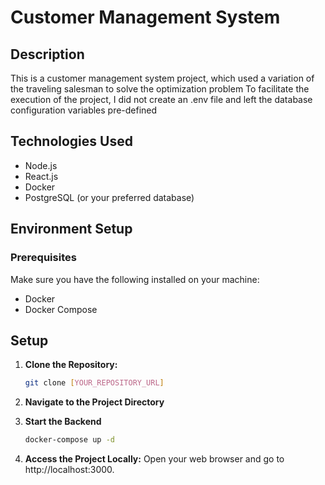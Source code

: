 # Customer Management System

## Description
This is a customer management system project, which used a variation of the traveling salesman to solve the optimization problem
To facilitate the execution of the project, I did not create an .env file and left the database configuration variables pre-defined

## Technologies Used
- Node.js
- React.js
- Docker
- PostgreSQL (or your preferred database)

## Environment Setup

### Prerequisites
Make sure you have the following installed on your machine:
- Docker
- Docker Compose

## Setup

1. **Clone the Repository:**
   ```bash
   git clone [YOUR_REPOSITORY_URL]

2. **Navigate to the Project Directory**

3. **Start the Backend**
   ```bash
   docker-compose up -d

4. **Access the Project Locally:**
   Open your web browser and go to http://localhost:3000.

